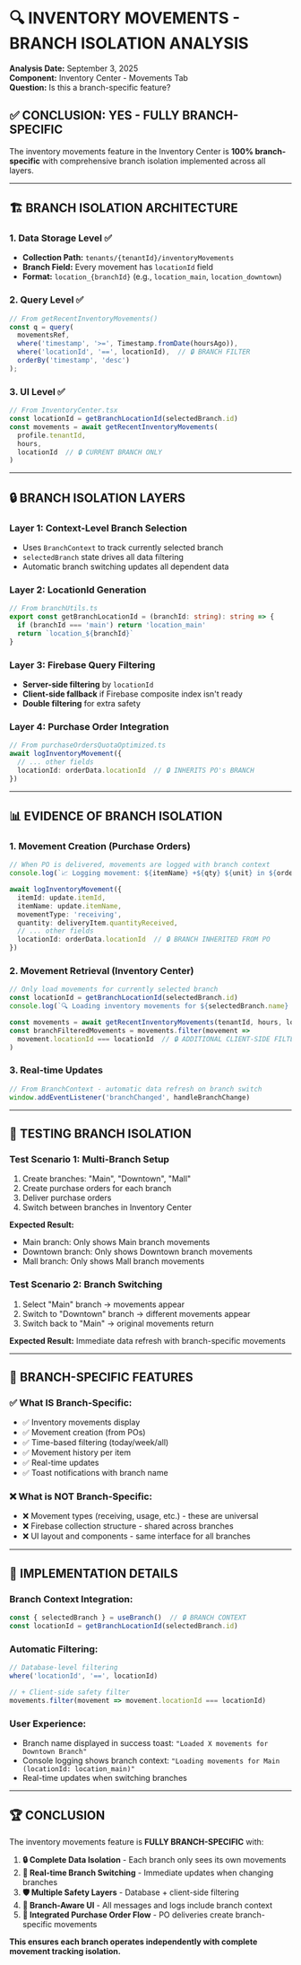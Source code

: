 # 🔍 INVENTORY MOVEMENTS - BRANCH ISOLATION ANALYSIS

**Analysis Date:** September 3, 2025  
**Component:** Inventory Center - Movements Tab  
**Question:** Is this a branch-specific feature?

## ✅ **CONCLUSION: YES - FULLY BRANCH-SPECIFIC**

The inventory movements feature in the Inventory Center is **100% branch-specific** with comprehensive branch isolation implemented across all layers.

---

## 🏗️ **BRANCH ISOLATION ARCHITECTURE**

### 1. **Data Storage Level** ✅
- **Collection Path:** `tenants/{tenantId}/inventoryMovements`
- **Branch Field:** Every movement has `locationId` field
- **Format:** `location_{branchId}` (e.g., `location_main`, `location_downtown`)

### 2. **Query Level** ✅
```typescript
// From getRecentInventoryMovements()
const q = query(
  movementsRef,
  where('timestamp', '>=', Timestamp.fromDate(hoursAgo)),
  where('locationId', '==', locationId),  // 🔒 BRANCH FILTER
  orderBy('timestamp', 'desc')
);
```

### 3. **UI Level** ✅
```typescript
// From InventoryCenter.tsx
const locationId = getBranchLocationId(selectedBranch.id)
const movements = await getRecentInventoryMovements(
  profile.tenantId, 
  hours,
  locationId  // 🔒 CURRENT BRANCH ONLY
)
```

---

## 🔒 **BRANCH ISOLATION LAYERS**

### **Layer 1: Context-Level Branch Selection**
- Uses `BranchContext` to track currently selected branch
- `selectedBranch` state drives all data filtering
- Automatic branch switching updates all dependent data

### **Layer 2: LocationId Generation**
```typescript
// From branchUtils.ts
export const getBranchLocationId = (branchId: string): string => {
  if (branchId === 'main') return 'location_main'
  return `location_${branchId}`
}
```

### **Layer 3: Firebase Query Filtering**
- **Server-side filtering** by `locationId`
- **Client-side fallback** if Firebase composite index isn't ready
- **Double filtering** for extra safety

### **Layer 4: Purchase Order Integration**
```typescript
// From purchaseOrdersQuotaOptimized.ts
await logInventoryMovement({
  // ... other fields
  locationId: orderData.locationId  // 🔒 INHERITS PO's BRANCH
})
```

---

## 📊 **EVIDENCE OF BRANCH ISOLATION**

### **1. Movement Creation (Purchase Orders)**
```typescript
// When PO is delivered, movements are logged with branch context
console.log(`📈 Logging movement: ${itemName} +${qty} ${unit} in ${orderData.locationId}`)

await logInventoryMovement({
  itemId: update.itemId,
  itemName: update.itemName,
  movementType: 'receiving',
  quantity: deliveryItem.quantityReceived,
  // ... other fields
  locationId: orderData.locationId  // 🔒 BRANCH INHERITED FROM PO
})
```

### **2. Movement Retrieval (Inventory Center)**
```typescript
// Only load movements for currently selected branch
const locationId = getBranchLocationId(selectedBranch.id)
console.log(`🔍 Loading inventory movements for ${selectedBranch.name} (locationId: ${locationId})`)

const movements = await getRecentInventoryMovements(tenantId, hours, locationId)
const branchFilteredMovements = movements.filter(movement => 
  movement.locationId === locationId  // 🔒 ADDITIONAL CLIENT-SIDE FILTER
)
```

### **3. Real-time Updates**
```typescript
// From BranchContext - automatic data refresh on branch switch
window.addEventListener('branchChanged', handleBranchChange)
```

---

## 🧪 **TESTING BRANCH ISOLATION**

### **Test Scenario 1: Multi-Branch Setup**
1. Create branches: "Main", "Downtown", "Mall"
2. Create purchase orders for each branch
3. Deliver purchase orders
4. Switch between branches in Inventory Center

**Expected Result:** 
- Main branch: Only shows Main branch movements
- Downtown branch: Only shows Downtown branch movements  
- Mall branch: Only shows Mall branch movements

### **Test Scenario 2: Branch Switching**
1. Select "Main" branch → movements appear
2. Switch to "Downtown" branch → different movements appear
3. Switch back to "Main" → original movements return

**Expected Result:** Immediate data refresh with branch-specific movements

---

## 🔧 **BRANCH-SPECIFIC FEATURES**

### **✅ What IS Branch-Specific:**
- ✅ Inventory movements display
- ✅ Movement creation (from POs)
- ✅ Time-based filtering (today/week/all)
- ✅ Movement history per item
- ✅ Real-time updates
- ✅ Toast notifications with branch name

### **❌ What is NOT Branch-Specific:**
- ❌ Movement types (receiving, usage, etc.) - these are universal
- ❌ Firebase collection structure - shared across branches
- ❌ UI layout and components - same interface for all branches

---

## 🎯 **IMPLEMENTATION DETAILS**

### **Branch Context Integration:**
```typescript
const { selectedBranch } = useBranch()  // 🔒 BRANCH CONTEXT
const locationId = getBranchLocationId(selectedBranch.id)
```

### **Automatic Filtering:**
```typescript
// Database-level filtering
where('locationId', '==', locationId)

// + Client-side safety filter
movements.filter(movement => movement.locationId === locationId)
```

### **User Experience:**
- Branch name displayed in success toast: `"Loaded X movements for Downtown Branch"`
- Console logging shows branch context: `"Loading movements for Main (locationId: location_main)"`
- Real-time updates when switching branches

---

## 🏆 **CONCLUSION**

The inventory movements feature is **FULLY BRANCH-SPECIFIC** with:

1. **🔒 Complete Data Isolation** - Each branch only sees its own movements
2. **🔄 Real-time Branch Switching** - Immediate updates when changing branches  
3. **🛡️ Multiple Safety Layers** - Database + client-side filtering
4. **📱 Branch-Aware UI** - All messages and logs include branch context
5. **🔗 Integrated Purchase Order Flow** - PO deliveries create branch-specific movements

**This ensures each branch operates independently with complete movement tracking isolation.**
